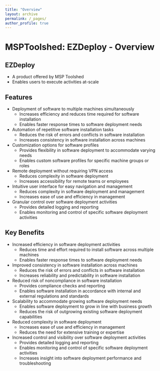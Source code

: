 ```yaml
---
title: "Overview"
layout: archive
permalink: /_pages/
author_profile: true
---
```


# MSPToolshed: EZDeploy - Overview

## EZDeploy
- A product offered by MSP Toolshed
- Enables users to execute activities at-scale

## Features
- Deployment of software to multiple machines simultaneously
  - Increases efficiency and reduces time required for software installation
  - Enables faster response times to software deployment needs
- Automation of repetitive software installation tasks
  - Reduces the risk of errors and conflicts in software installation
  - Increases consistency in software installation across machines
- Customization options for software profiles
  - Provides flexibility in software deployment to accommodate varying needs
  - Enables custom software profiles for specific machine groups or roles
- Remote deployment without requiring VPN access
  - Reduces complexity in software deployment
  - Increases accessibility for remote teams or employees
- Intuitive user interface for easy navigation and management
  - Reduces complexity in software deployment and management
  - Increases ease of use and efficiency in management
- Granular control over software deployment activities
  - Provides detailed logging and reporting
  - Enables monitoring and control of specific software deployment activities

## Key Benefits
- Increased efficiency in software deployment activities
  - Reduces time and effort required to install software across multiple machines
  - Enables faster response times to software deployment needs
- Improved consistency in software installation across machines
  - Reduces the risk of errors and conflicts in software installation
  - Increases reliability and predictability in software installation
- Reduced risk of noncompliance in software installation
  - Provides compliance checks and reporting
  - Enables software installation in accordance with internal and external regulations and standards
- Scalability to accommodate growing software deployment needs
  - Enables software deployment to grow in line with business growth
  - Reduces the risk of outgrowing existing software deployment capabilities
- Reduced complexity in software deployment
  - Increases ease of use and efficiency in management
  - Reduces the need for extensive training or expertise
- Increased control and visibility over software deployment activities
  - Provides detailed logging and reporting
  - Enables monitoring and control of specific software deployment activities
  - Increases insight into software deployment performance and troubleshooting

